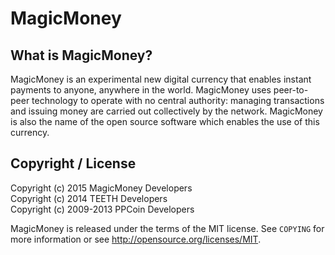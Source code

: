 MagicMoney
=====

What is MagicMoney?
--------------

MagicMoney is an experimental new digital currency that enables instant payments to
anyone, anywhere in the world. MagicMoney uses peer-to-peer technology to operate
with no central authority: managing transactions and issuing money are carried
out collectively by the network. MagicMoney is also the name of the open source
software which enables the use of this currency.

Copyright / License
-------------------
Copyright (c) 2015 MagicMoney Developers<br />
Copyright (c) 2014 TEETH Developers<br />
Copyright (c) 2009-2013 PPCoin Developers

MagicMoney is released under the terms of the MIT license. See `COPYING` for more
information or see http://opensource.org/licenses/MIT.
